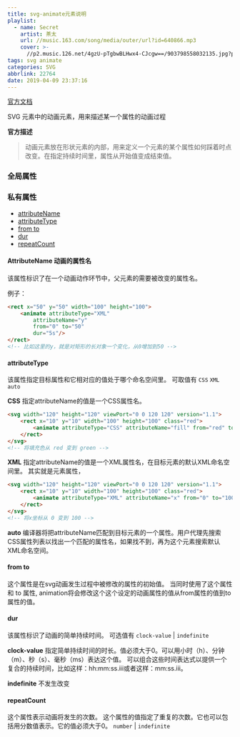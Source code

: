 ```yaml
---
title: svg-animate元素说明
playlist:
  - name: Secret
    artist: 茶太
    url: //music.163.com/song/media/outer/url?id=640866.mp3
    cover: >-
      //p2.music.126.net/4gzU-pTgbwBLHwx4-CJcgw==/903798558032135.jpg?param=90y90
tags: svg animate
categories: SVG
abbrlink: 22764
date: 2019-04-09 23:37:16
---
```


[官方文档](https://developer.mozilla.org/zh-CN/docs/Web/SVG/Element/animate)

<!-- more -->


SVG 元素中的动画元素，用来描述某一个属性的动画过程

**官方描述**

> 动画元素放在形状元素的内部，用来定义一个元素的某个属性如何踩着时点改变。在指定持续时间里，属性从开始值变成结束值。

### 全局属性



### 私有属性

* <a href="#attributeName">attributeName</a>
* <a href="#attributeType">attributeType</a>
* <a href="#from">from to</a>
* <a href="#dur">dur</a>
* <a href="#repeatCount">repeatCount</a>


#### <a name="attributeName">AttributeName</a> 动画的属性名

该属性标识了在一个动画动作环节中，父元素的需要被改变的属性名。

例子：
```html
<rect x="50" y="50" width="100" height="100">
    <animate attributeType="XML"
        attributeName="y"
        from="0" to="50"
        dur="5s"/>
</rect>
<!-- 比如这里的y，就是对矩形的长对象一个变化，从0增加到50 -->
```

#### <a name="attributeType">attributeType</a> 
该属性指定目标属性和它相对应的值处于哪个命名空间里。
可取值有
<code>CSS</code> <code>XML</code> <code>auto</code>

**CSS**
指定attributeName的值是一个CSS属性名。
```html
<svg width="120" height="120" viewPort="0 0 120 120" version="1.1">
    <rect x="10" y="10" width="100" height="100" class="red">
        <animate attributeType="CSS" attributeName="fill" from="red" to="green" dur="10s" repeatCount="indefinite" />
    </rect>
</svg>
<!-- 将填充色从 red 变到 green -->
```
 
**XML**
指定attributeName的值是一个XML属性名，在目标元素的默认XML命名空间里。
其实就是元素属性，
```html
<svg width="120" height="120" viewPort="0 0 120 120" version="1.1">
    <rect x="10" y="10" width="100" height="100" class="red">
        <animate attributeType="XML" attributeName="x" from="0" to="100" dur="10s" repeatCount="indefinite" />
    </rect>
</svg>
<!-- 将x坐标从 0 变到 100 -->
```

**auto**
编译器将把attributeName匹配到目标元素的一个属性。用户代理先搜索CSS属性列表以找出一个匹配的属性名，如果找不到，再为这个元素搜索默认XML命名空间。

#### <a name="from">from to</a> 

这个属性是在svg动画发生过程中被修改的属性的初始值。
当同时使用了这个属性和  to 属性, animation将会修改这个这个设定的动画属性的值从from属性的值到to属性的值。

#### <a name="dur">dur</a> 
该属性标识了动画的简单持续时间。
可选值有
<code>clock-value</code> | <code>indefinite</code>

**clock-value**
指定简单持续时间的时长。值必须大于0。可以用小时（h）、分钟（m）、秒（s）、毫秒（ms）表达这个值。
可以组合这些时间表达式以提供一个复合的持续时间，比如这样：hh:mm:ss.iii或者这样：mm:ss.iii。

**indefinite**
不发生改变

#### <a name="repeatCount">repeatCount</a> 
这个属性表示动画将发生的次数。
这个属性的值指定了重复的次数。它也可以包括用分数值表示。它的值必须大于0。
<code>number</code> | <code>indefinite</code>

